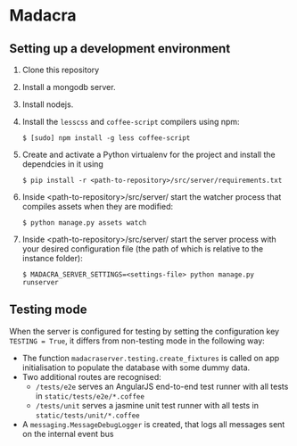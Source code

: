Madacra
=======

Setting up a development environment
------------------------------------

1. Clone this repository
1. Install a mongodb server.
1. Install nodejs.
1. Install the `lesscss` and `coffee-script` compilers using npm:

    ```
    $ [sudo] npm install -g less coffee-script
    ```

1. Create and activate a Python virtualenv for the project and install the dependcies in it using

    ```
    $ pip install -r <path-to-repository>/src/server/requirements.txt
    ```

1. Inside &lt;path-to-repository&gt;/src/server/ start the watcher process that compiles assets when they are modified:

    ```
    $ python manage.py assets watch
    ```

1. Inside &lt;path-to-repository&gt;/src/server/ start the server process with your desired configuration file (the path of which is relative to the instance folder):

    ```
    $ MADACRA_SERVER_SETTINGS=<settings-file> python manage.py runserver
    ```

Testing mode
------------

When the server is configured for testing by setting the configuration key `TESTING = True`, it differs from non-testing mode in the following way:

* The function `madacraserver.testing.create_fixtures` is called on app initialisation to populate the database with some dummy data.
* Two additional routes are recognised:
  - `/tests/e2e` serves an AngularJS end-to-end test runner with all tests in `static/tests/e2e/*.coffee`
  - `/tests/unit` serves a jasmine unit test runner with all tests in `static/tests/unit/*.coffee`
* A `messaging.MessageDebugLogger` is created, that logs all messages sent on the internal event bus